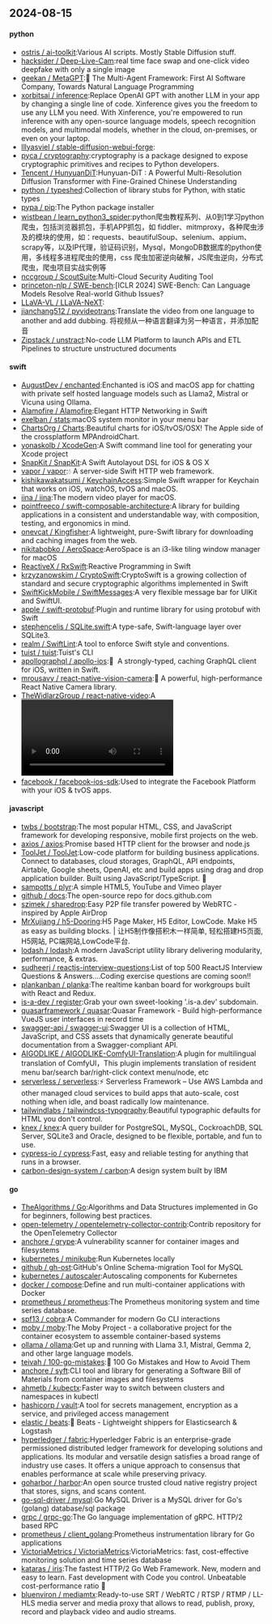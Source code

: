## 2024-08-15

#### python
* [ostris / ai-toolkit](https://github.com/ostris/ai-toolkit):Various AI scripts. Mostly Stable Diffusion stuff.
* [hacksider / Deep-Live-Cam](https://github.com/hacksider/Deep-Live-Cam):real time face swap and one-click video deepfake with only a single image
* [geekan / MetaGPT](https://github.com/geekan/MetaGPT):🌟 The Multi-Agent Framework: First AI Software Company, Towards Natural Language Programming
* [xorbitsai / inference](https://github.com/xorbitsai/inference):Replace OpenAI GPT with another LLM in your app by changing a single line of code. Xinference gives you the freedom to use any LLM you need. With Xinference, you're empowered to run inference with any open-source language models, speech recognition models, and multimodal models, whether in the cloud, on-premises, or even on your laptop.
* [lllyasviel / stable-diffusion-webui-forge](https://github.com/lllyasviel/stable-diffusion-webui-forge):
* [pyca / cryptography](https://github.com/pyca/cryptography):cryptography is a package designed to expose cryptographic primitives and recipes to Python developers.
* [Tencent / HunyuanDiT](https://github.com/Tencent/HunyuanDiT):Hunyuan-DiT : A Powerful Multi-Resolution Diffusion Transformer with Fine-Grained Chinese Understanding
* [python / typeshed](https://github.com/python/typeshed):Collection of library stubs for Python, with static types
* [pypa / pip](https://github.com/pypa/pip):The Python package installer
* [wistbean / learn_python3_spider](https://github.com/wistbean/learn_python3_spider):python爬虫教程系列、从0到1学习python爬虫，包括浏览器抓包，手机APP抓包，如 fiddler、mitmproxy，各种爬虫涉及的模块的使用，如：requests、beautifulSoup、selenium、appium、scrapy等，以及IP代理，验证码识别，Mysql，MongoDB数据库的python使用，多线程多进程爬虫的使用，css 爬虫加密逆向破解，JS爬虫逆向，分布式爬虫，爬虫项目实战实例等
* [nccgroup / ScoutSuite](https://github.com/nccgroup/ScoutSuite):Multi-Cloud Security Auditing Tool
* [princeton-nlp / SWE-bench](https://github.com/princeton-nlp/SWE-bench):[ICLR 2024] SWE-Bench: Can Language Models Resolve Real-world Github Issues?
* [LLaVA-VL / LLaVA-NeXT](https://github.com/LLaVA-VL/LLaVA-NeXT):
* [jianchang512 / pyvideotrans](https://github.com/jianchang512/pyvideotrans):Translate the video from one language to another and add dubbing. 将视频从一种语言翻译为另一种语言，并添加配音
* [Zipstack / unstract](https://github.com/Zipstack/unstract):No-code LLM Platform to launch APIs and ETL Pipelines to structure unstructured documents

#### swift
* [AugustDev / enchanted](https://github.com/AugustDev/enchanted):Enchanted is iOS and macOS app for chatting with private self hosted language models such as Llama2, Mistral or Vicuna using Ollama.
* [Alamofire / Alamofire](https://github.com/Alamofire/Alamofire):Elegant HTTP Networking in Swift
* [exelban / stats](https://github.com/exelban/stats):macOS system monitor in your menu bar
* [ChartsOrg / Charts](https://github.com/ChartsOrg/Charts):Beautiful charts for iOS/tvOS/OSX! The Apple side of the crossplatform MPAndroidChart.
* [yonaskolb / XcodeGen](https://github.com/yonaskolb/XcodeGen):A Swift command line tool for generating your Xcode project
* [SnapKit / SnapKit](https://github.com/SnapKit/SnapKit):A Swift Autolayout DSL for iOS & OS X
* [vapor / vapor](https://github.com/vapor/vapor):💧 A server-side Swift HTTP web framework.
* [kishikawakatsumi / KeychainAccess](https://github.com/kishikawakatsumi/KeychainAccess):Simple Swift wrapper for Keychain that works on iOS, watchOS, tvOS and macOS.
* [iina / iina](https://github.com/iina/iina):The modern video player for macOS.
* [pointfreeco / swift-composable-architecture](https://github.com/pointfreeco/swift-composable-architecture):A library for building applications in a consistent and understandable way, with composition, testing, and ergonomics in mind.
* [onevcat / Kingfisher](https://github.com/onevcat/Kingfisher):A lightweight, pure-Swift library for downloading and caching images from the web.
* [nikitabobko / AeroSpace](https://github.com/nikitabobko/AeroSpace):AeroSpace is an i3-like tiling window manager for macOS
* [ReactiveX / RxSwift](https://github.com/ReactiveX/RxSwift):Reactive Programming in Swift
* [krzyzanowskim / CryptoSwift](https://github.com/krzyzanowskim/CryptoSwift):CryptoSwift is a growing collection of standard and secure cryptographic algorithms implemented in Swift
* [SwiftKickMobile / SwiftMessages](https://github.com/SwiftKickMobile/SwiftMessages):A very flexible message bar for UIKit and SwiftUI.
* [apple / swift-protobuf](https://github.com/apple/swift-protobuf):Plugin and runtime library for using protobuf with Swift
* [stephencelis / SQLite.swift](https://github.com/stephencelis/SQLite.swift):A type-safe, Swift-language layer over SQLite3.
* [realm / SwiftLint](https://github.com/realm/SwiftLint):A tool to enforce Swift style and conventions.
* [tuist / tuist](https://github.com/tuist/tuist):Tuist's CLI
* [apollographql / apollo-ios](https://github.com/apollographql/apollo-ios):📱  A strongly-typed, caching GraphQL client for iOS, written in Swift.
* [mrousavy / react-native-vision-camera](https://github.com/mrousavy/react-native-vision-camera):📸 A powerful, high-performance React Native Camera library.
* [TheWidlarzGroup / react-native-video](https://github.com/TheWidlarzGroup/react-native-video):A <Video /> component for react-native
* [facebook / facebook-ios-sdk](https://github.com/facebook/facebook-ios-sdk):Used to integrate the Facebook Platform with your iOS & tvOS apps.

#### javascript
* [twbs / bootstrap](https://github.com/twbs/bootstrap):The most popular HTML, CSS, and JavaScript framework for developing responsive, mobile first projects on the web.
* [axios / axios](https://github.com/axios/axios):Promise based HTTP client for the browser and node.js
* [ToolJet / ToolJet](https://github.com/ToolJet/ToolJet):Low-code platform for building business applications. Connect to databases, cloud storages, GraphQL, API endpoints, Airtable, Google sheets, OpenAI, etc and build apps using drag and drop application builder. Built using JavaScript/TypeScript. 🚀
* [sampotts / plyr](https://github.com/sampotts/plyr):A simple HTML5, YouTube and Vimeo player
* [github / docs](https://github.com/github/docs):The open-source repo for docs.github.com
* [szimek / sharedrop](https://github.com/szimek/sharedrop):Easy P2P file transfer powered by WebRTC - inspired by Apple AirDrop
* [MrXujiang / h5-Dooring](https://github.com/MrXujiang/h5-Dooring):H5 Page Maker, H5 Editor, LowCode. Make H5 as easy as building blocks. | 让H5制作像搭积木一样简单, 轻松搭建H5页面, H5网站, PC端网站,LowCode平台.
* [lodash / lodash](https://github.com/lodash/lodash):A modern JavaScript utility library delivering modularity, performance, & extras.
* [sudheerj / reactjs-interview-questions](https://github.com/sudheerj/reactjs-interview-questions):List of top 500 ReactJS Interview Questions & Answers....Coding exercise questions are coming soon!!
* [plankanban / planka](https://github.com/plankanban/planka):The realtime kanban board for workgroups built with React and Redux.
* [is-a-dev / register](https://github.com/is-a-dev/register):Grab your own sweet-looking '.is-a.dev' subdomain.
* [quasarframework / quasar](https://github.com/quasarframework/quasar):Quasar Framework - Build high-performance VueJS user interfaces in record time
* [swagger-api / swagger-ui](https://github.com/swagger-api/swagger-ui):Swagger UI is a collection of HTML, JavaScript, and CSS assets that dynamically generate beautiful documentation from a Swagger-compliant API.
* [AIGODLIKE / AIGODLIKE-ComfyUI-Translation](https://github.com/AIGODLIKE/AIGODLIKE-ComfyUI-Translation):A plugin for multilingual translation of ComfyUI，This plugin implements translation of resident menu bar/search bar/right-click context menu/node, etc
* [serverless / serverless](https://github.com/serverless/serverless):⚡ Serverless Framework – Use AWS Lambda and other managed cloud services to build apps that auto-scale, cost nothing when idle, and boast radically low maintenance.
* [tailwindlabs / tailwindcss-typography](https://github.com/tailwindlabs/tailwindcss-typography):Beautiful typographic defaults for HTML you don't control.
* [knex / knex](https://github.com/knex/knex):A query builder for PostgreSQL, MySQL, CockroachDB, SQL Server, SQLite3 and Oracle, designed to be flexible, portable, and fun to use.
* [cypress-io / cypress](https://github.com/cypress-io/cypress):Fast, easy and reliable testing for anything that runs in a browser.
* [carbon-design-system / carbon](https://github.com/carbon-design-system/carbon):A design system built by IBM

#### go
* [TheAlgorithms / Go](https://github.com/TheAlgorithms/Go):Algorithms and Data Structures implemented in Go for beginners, following best practices.
* [open-telemetry / opentelemetry-collector-contrib](https://github.com/open-telemetry/opentelemetry-collector-contrib):Contrib repository for the OpenTelemetry Collector
* [anchore / grype](https://github.com/anchore/grype):A vulnerability scanner for container images and filesystems
* [kubernetes / minikube](https://github.com/kubernetes/minikube):Run Kubernetes locally
* [github / gh-ost](https://github.com/github/gh-ost):GitHub's Online Schema-migration Tool for MySQL
* [kubernetes / autoscaler](https://github.com/kubernetes/autoscaler):Autoscaling components for Kubernetes
* [docker / compose](https://github.com/docker/compose):Define and run multi-container applications with Docker
* [prometheus / prometheus](https://github.com/prometheus/prometheus):The Prometheus monitoring system and time series database.
* [spf13 / cobra](https://github.com/spf13/cobra):A Commander for modern Go CLI interactions
* [moby / moby](https://github.com/moby/moby):The Moby Project - a collaborative project for the container ecosystem to assemble container-based systems
* [ollama / ollama](https://github.com/ollama/ollama):Get up and running with Llama 3.1, Mistral, Gemma 2, and other large language models.
* [teivah / 100-go-mistakes](https://github.com/teivah/100-go-mistakes):📖 100 Go Mistakes and How to Avoid Them
* [anchore / syft](https://github.com/anchore/syft):CLI tool and library for generating a Software Bill of Materials from container images and filesystems
* [ahmetb / kubectx](https://github.com/ahmetb/kubectx):Faster way to switch between clusters and namespaces in kubectl
* [hashicorp / vault](https://github.com/hashicorp/vault):A tool for secrets management, encryption as a service, and privileged access management
* [elastic / beats](https://github.com/elastic/beats):🐠 Beats - Lightweight shippers for Elasticsearch & Logstash
* [hyperledger / fabric](https://github.com/hyperledger/fabric):Hyperledger Fabric is an enterprise-grade permissioned distributed ledger framework for developing solutions and applications. Its modular and versatile design satisfies a broad range of industry use cases. It offers a unique approach to consensus that enables performance at scale while preserving privacy.
* [goharbor / harbor](https://github.com/goharbor/harbor):An open source trusted cloud native registry project that stores, signs, and scans content.
* [go-sql-driver / mysql](https://github.com/go-sql-driver/mysql):Go MySQL Driver is a MySQL driver for Go's (golang) database/sql package
* [grpc / grpc-go](https://github.com/grpc/grpc-go):The Go language implementation of gRPC. HTTP/2 based RPC
* [prometheus / client_golang](https://github.com/prometheus/client_golang):Prometheus instrumentation library for Go applications
* [VictoriaMetrics / VictoriaMetrics](https://github.com/VictoriaMetrics/VictoriaMetrics):VictoriaMetrics: fast, cost-effective monitoring solution and time series database
* [kataras / iris](https://github.com/kataras/iris):The fastest HTTP/2 Go Web Framework. New, modern and easy to learn. Fast development with Code you control. Unbeatable cost-performance ratio 🚀
* [bluenviron / mediamtx](https://github.com/bluenviron/mediamtx):Ready-to-use SRT / WebRTC / RTSP / RTMP / LL-HLS media server and media proxy that allows to read, publish, proxy, record and playback video and audio streams.
